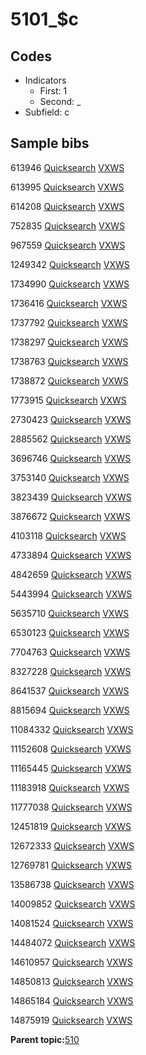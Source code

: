 # 5101\_$c

## Codes

-   Indicators
    -   First: 1
    -   Second: \_
-   Subfield: c

## Sample bibs

613946 [Quicksearch](https://search.library.yale.edu/catalog/613946) [VXWS](http://prodorbis.library.yale.edu:7014/vxws/GetHoldingsService?bibId=613946)

613995 [Quicksearch](https://search.library.yale.edu/catalog/613995) [VXWS](http://prodorbis.library.yale.edu:7014/vxws/GetHoldingsService?bibId=613995)

614208 [Quicksearch](https://search.library.yale.edu/catalog/614208) [VXWS](http://prodorbis.library.yale.edu:7014/vxws/GetHoldingsService?bibId=614208)

752835 [Quicksearch](https://search.library.yale.edu/catalog/752835) [VXWS](http://prodorbis.library.yale.edu:7014/vxws/GetHoldingsService?bibId=752835)

967559 [Quicksearch](https://search.library.yale.edu/catalog/967559) [VXWS](http://prodorbis.library.yale.edu:7014/vxws/GetHoldingsService?bibId=967559)

1249342 [Quicksearch](https://search.library.yale.edu/catalog/1249342) [VXWS](http://prodorbis.library.yale.edu:7014/vxws/GetHoldingsService?bibId=1249342)

1734990 [Quicksearch](https://search.library.yale.edu/catalog/1734990) [VXWS](http://prodorbis.library.yale.edu:7014/vxws/GetHoldingsService?bibId=1734990)

1736416 [Quicksearch](https://search.library.yale.edu/catalog/1736416) [VXWS](http://prodorbis.library.yale.edu:7014/vxws/GetHoldingsService?bibId=1736416)

1737792 [Quicksearch](https://search.library.yale.edu/catalog/1737792) [VXWS](http://prodorbis.library.yale.edu:7014/vxws/GetHoldingsService?bibId=1737792)

1738297 [Quicksearch](https://search.library.yale.edu/catalog/1738297) [VXWS](http://prodorbis.library.yale.edu:7014/vxws/GetHoldingsService?bibId=1738297)

1738763 [Quicksearch](https://search.library.yale.edu/catalog/1738763) [VXWS](http://prodorbis.library.yale.edu:7014/vxws/GetHoldingsService?bibId=1738763)

1738872 [Quicksearch](https://search.library.yale.edu/catalog/1738872) [VXWS](http://prodorbis.library.yale.edu:7014/vxws/GetHoldingsService?bibId=1738872)

1773915 [Quicksearch](https://search.library.yale.edu/catalog/1773915) [VXWS](http://prodorbis.library.yale.edu:7014/vxws/GetHoldingsService?bibId=1773915)

2730423 [Quicksearch](https://search.library.yale.edu/catalog/2730423) [VXWS](http://prodorbis.library.yale.edu:7014/vxws/GetHoldingsService?bibId=2730423)

2885562 [Quicksearch](https://search.library.yale.edu/catalog/2885562) [VXWS](http://prodorbis.library.yale.edu:7014/vxws/GetHoldingsService?bibId=2885562)

3696746 [Quicksearch](https://search.library.yale.edu/catalog/3696746) [VXWS](http://prodorbis.library.yale.edu:7014/vxws/GetHoldingsService?bibId=3696746)

3753140 [Quicksearch](https://search.library.yale.edu/catalog/3753140) [VXWS](http://prodorbis.library.yale.edu:7014/vxws/GetHoldingsService?bibId=3753140)

3823439 [Quicksearch](https://search.library.yale.edu/catalog/3823439) [VXWS](http://prodorbis.library.yale.edu:7014/vxws/GetHoldingsService?bibId=3823439)

3876672 [Quicksearch](https://search.library.yale.edu/catalog/3876672) [VXWS](http://prodorbis.library.yale.edu:7014/vxws/GetHoldingsService?bibId=3876672)

4103118 [Quicksearch](https://search.library.yale.edu/catalog/4103118) [VXWS](http://prodorbis.library.yale.edu:7014/vxws/GetHoldingsService?bibId=4103118)

4733894 [Quicksearch](https://search.library.yale.edu/catalog/4733894) [VXWS](http://prodorbis.library.yale.edu:7014/vxws/GetHoldingsService?bibId=4733894)

4842659 [Quicksearch](https://search.library.yale.edu/catalog/4842659) [VXWS](http://prodorbis.library.yale.edu:7014/vxws/GetHoldingsService?bibId=4842659)

5443994 [Quicksearch](https://search.library.yale.edu/catalog/5443994) [VXWS](http://prodorbis.library.yale.edu:7014/vxws/GetHoldingsService?bibId=5443994)

5635710 [Quicksearch](https://search.library.yale.edu/catalog/5635710) [VXWS](http://prodorbis.library.yale.edu:7014/vxws/GetHoldingsService?bibId=5635710)

6530123 [Quicksearch](https://search.library.yale.edu/catalog/6530123) [VXWS](http://prodorbis.library.yale.edu:7014/vxws/GetHoldingsService?bibId=6530123)

7704763 [Quicksearch](https://search.library.yale.edu/catalog/7704763) [VXWS](http://prodorbis.library.yale.edu:7014/vxws/GetHoldingsService?bibId=7704763)

8327228 [Quicksearch](https://search.library.yale.edu/catalog/8327228) [VXWS](http://prodorbis.library.yale.edu:7014/vxws/GetHoldingsService?bibId=8327228)

8641537 [Quicksearch](https://search.library.yale.edu/catalog/8641537) [VXWS](http://prodorbis.library.yale.edu:7014/vxws/GetHoldingsService?bibId=8641537)

8815694 [Quicksearch](https://search.library.yale.edu/catalog/8815694) [VXWS](http://prodorbis.library.yale.edu:7014/vxws/GetHoldingsService?bibId=8815694)

11084332 [Quicksearch](https://search.library.yale.edu/catalog/11084332) [VXWS](http://prodorbis.library.yale.edu:7014/vxws/GetHoldingsService?bibId=11084332)

11152608 [Quicksearch](https://search.library.yale.edu/catalog/11152608) [VXWS](http://prodorbis.library.yale.edu:7014/vxws/GetHoldingsService?bibId=11152608)

11165445 [Quicksearch](https://search.library.yale.edu/catalog/11165445) [VXWS](http://prodorbis.library.yale.edu:7014/vxws/GetHoldingsService?bibId=11165445)

11183918 [Quicksearch](https://search.library.yale.edu/catalog/11183918) [VXWS](http://prodorbis.library.yale.edu:7014/vxws/GetHoldingsService?bibId=11183918)

11777038 [Quicksearch](https://search.library.yale.edu/catalog/11777038) [VXWS](http://prodorbis.library.yale.edu:7014/vxws/GetHoldingsService?bibId=11777038)

12451819 [Quicksearch](https://search.library.yale.edu/catalog/12451819) [VXWS](http://prodorbis.library.yale.edu:7014/vxws/GetHoldingsService?bibId=12451819)

12672333 [Quicksearch](https://search.library.yale.edu/catalog/12672333) [VXWS](http://prodorbis.library.yale.edu:7014/vxws/GetHoldingsService?bibId=12672333)

12769781 [Quicksearch](https://search.library.yale.edu/catalog/12769781) [VXWS](http://prodorbis.library.yale.edu:7014/vxws/GetHoldingsService?bibId=12769781)

13586738 [Quicksearch](https://search.library.yale.edu/catalog/13586738) [VXWS](http://prodorbis.library.yale.edu:7014/vxws/GetHoldingsService?bibId=13586738)

14009852 [Quicksearch](https://search.library.yale.edu/catalog/14009852) [VXWS](http://prodorbis.library.yale.edu:7014/vxws/GetHoldingsService?bibId=14009852)

14081524 [Quicksearch](https://search.library.yale.edu/catalog/14081524) [VXWS](http://prodorbis.library.yale.edu:7014/vxws/GetHoldingsService?bibId=14081524)

14484072 [Quicksearch](https://search.library.yale.edu/catalog/14484072) [VXWS](http://prodorbis.library.yale.edu:7014/vxws/GetHoldingsService?bibId=14484072)

14610957 [Quicksearch](https://search.library.yale.edu/catalog/14610957) [VXWS](http://prodorbis.library.yale.edu:7014/vxws/GetHoldingsService?bibId=14610957)

14850813 [Quicksearch](https://search.library.yale.edu/catalog/14850813) [VXWS](http://prodorbis.library.yale.edu:7014/vxws/GetHoldingsService?bibId=14850813)

14865184 [Quicksearch](https://search.library.yale.edu/catalog/14865184) [VXWS](http://prodorbis.library.yale.edu:7014/vxws/GetHoldingsService?bibId=14865184)

14875919 [Quicksearch](https://search.library.yale.edu/catalog/14875919) [VXWS](http://prodorbis.library.yale.edu:7014/vxws/GetHoldingsService?bibId=14875919)

**Parent topic:**[510](../../tags/510/510.md)

